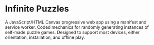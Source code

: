 # Infinite Puzzles
A JavaScript/HTML Canvas progressive web app using a manifest and service worker. Coded mechanics for randomly generating instances of self-made puzzle games. Designed to support most devices, either orientation, installation, and offline play.
